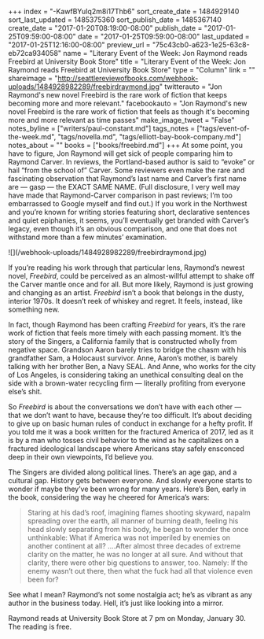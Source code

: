 +++
index = "-KawfBYuIq2m8i17Thb6"
sort_create_date = 1484929140
sort_last_updated = 1485375360
sort_publish_date = 1485367140
create_date = "2017-01-20T08:19:00-08:00"
publish_date = "2017-01-25T09:59:00-08:00"
date = "2017-01-25T09:59:00-08:00"
last_updated = "2017-01-25T12:16:00-08:00"
preview_url = "75c43cb0-a623-1e25-63c8-eb72ca934058"
name = "Literary Event of the Week: Jon Raymond reads Freebird at University Book Store"
title = "Literary Event of the Week: Jon Raymond reads Freebird at University Book Store"
type = "Column"
link = ""
shareimage = "http://seattlereviewofbooks.com/webhook-uploads/1484928982289/freebirdraymond.jpg"
twitterauto = "Jon Raymond's new novel Freebird is the rare work of fiction that keeps becoming more and more relevant."
facebookauto = "Jon Raymond's new novel Freebird is the rare work of fiction that feels as though it's becoming more and more relevant as time passes"
make_image_tweet = "False"
notes_byline = ["writers/paul-constant.md"]
tags_notes = ["tags/event-of-the-week.md", "tags/novella.md", "tags/elliott-bay-book-company.md"]
notes_about = ""
books = ["books/freebird.md"]
+++
At some point, you have to figure, Jon Raymond will get sick of people comparing him to Raymond Carver. In reviews, the Portland-based author is said to “evoke” or hail “from the school of” Carver. Some reviewers even make the rare and fascinating observation that Raymond’s last name and Carver’s first name are — gasp — the EXACT SAME NAME. (Full disclosure, I very well may have made that Raymond-Carver comparison in past reviews; I’m too embarrassed to Google myself and find out.) If you work in the Northwest and you’re known for writing stories featuring short, declarative sentences and quiet epiphanies, it seems, you’ll eventually get branded with Carver’s legacy, even though it’s an obvious comparison, and one that does not withstand more than a few minutes’ examination. 

<p class="image-left">![](/webhook-uploads/1484928982289/freebirdraymond.jpg)</p>

If you’re reading his work through that particular lens, Raymond’s newest novel, *Freebird*, could be perceived as an almost-willful attempt to shake off the Carver mantle once and for all. But more likely, Raymond is just growing and changing as an artist. *Freebird* isn’t a book that belongs in the dusty, interior 1970s. It doesn’t reek of whiskey and regret. It feels, instead, like something new.

In fact, though Raymond has been crafting *Freebird* for years, it’s the rare work of fiction that feels more timely with each passing moment. It’s the story of the Singers, a California family that is constructed wholly from negative space. Grandson Aaron barely tries to bridge the chasm with his grandfather Sam, a Holocaust survivor. Anne, Aaron’s mother, is barely talking with her brother Ben, a Navy SEAL. And Anne, who works for the city of Los Angeles, is considering taking an unethical consulting deal on the side with a brown-water recycling firm — literally profiting from everyone else’s shit.

So *Freebird* is about the conversations we don’t have with each other — that we don’t want to have, because they’re too difficult. It’s about deciding to give up on basic human rules of conduct in exchange for a hefty profit. If you told me it was a book written for the fractured America of 2017, led as it is by a man who tosses civil behavior to the wind as he capitalizes on a fractured ideological landscape where Americans stay safely ensconced deep in their own viewpoints, I’d believe you. 

The Singers are divided along political lines. There’s an age gap, and a cultural gap. History gets between everyone. And slowly everyone starts to wonder if maybe they’ve been wrong for many years. Here’s Ben, early in the book, considering the way he cheered for America’s wars:

<blockquote>Staring at his dad’s roof, imagining flames shooting skyward, napalm spreading over the earth, all manner of burning death, feeling his head slowly separating from his body, he began to wonder the once unthinkable: What if America was not imperiled by enemies on another continent at all? ….After almost three decades of extreme clarity on the matter, he was no longer at all sure. And without that clarity, there were other big questions to answer, too. Namely: If the enemy wasn’t out there, then what the fuck had all that violence even been for?</blockquote>

See what I mean? Raymond’s not some nostalgia act; he’s as vibrant as any author in the business today. Hell, it’s just like looking into a mirror.

<p class="footer">Raymond reads at University Book Store at 7 pm on Monday, January 30. The reading is free.</p>

